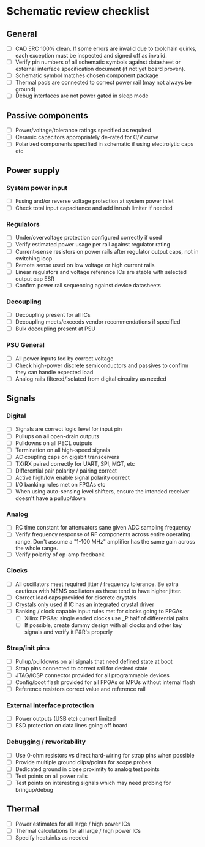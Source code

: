 # Schematic review checklist

## General

- [ ] CAD ERC 100% clean. If some errors are invalid due to toolchain quirks, each exception must be inspected and signed
off as invalid.
- [ ] Verify pin numbers of all schematic symbols against datasheet or external interface specification document (if not yet board proven).
- [ ] Schematic symbol matches chosen component package
- [ ] Thermal pads are connected to correct power rail (may not always be ground)
- [ ] Debug interfaces are not power gated in sleep mode

## Passive components

- [ ] Power/voltage/tolerance ratings specified as required
- [ ] Ceramic capacitors appropriately de-rated for C/V curve
- [ ] Polarized components specified in schematic if using electrolytic caps etc

## Power supply

### System power input

- [ ] Fusing and/or reverse voltage protection at system power inlet
- [ ] Check total input capacitance and add inrush limiter if needed

### Regulators

- [ ] Under/overvoltage protection configured correctly if used
- [ ] Verify estimated power usage per rail against regulator rating
- [ ] Current-sense resistors on power rails after regulator output caps, not in switching loop
- [ ] Remote sense used on low voltage or high current rails
- [ ] Linear regulators and voltage reference ICs are stable with selected output cap ESR
- [ ] Confirm power rail sequencing against device datasheets

### Decoupling

- [ ] Decoupling present for all ICs
- [ ] Decoupling meets/exceeds vendor recommendations if specified
- [ ] Bulk decoupling present at PSU

### PSU General

- [ ] All power inputs fed by correct voltage
- [ ] Check high-power discrete semiconductors and passives to confirm they can handle expected load
- [ ] Analog rails filtered/isolated from digital circuitry as needed

## Signals

### Digital

- [ ] Signals are correct logic level for input pin
- [ ] Pullups on all open-drain outputs
- [ ] Pulldowns on all PECL outputs
- [ ] Termination on all high-speed signals
- [ ] AC coupling caps on gigabit transceivers
- [ ] TX/RX paired correctly for UART, SPI, MGT, etc
- [ ] Differential pair polarity / pairing correct
- [ ] Active high/low enable signal polarity correct
- [ ] I/O banking rules met on FPGAs etc
- [ ] When using auto-sensing level shifters, ensure the intended receiver doesn't have a pullup/down

### Analog

- [ ] RC time constant for attenuators sane given ADC sampling frequency
- [ ] Verify frequency response of RF components across entire operating range. Don't assume a "1-100 MHz" amplifier has the
same gain across the whole range.
- [ ] Verify polarity of op-amp feedback

### Clocks

- [ ] All oscillators meet required jitter / frequency tolerance. Be extra cautious with MEMS oscillators as these tend to have higher jitter.
- [ ] Correct load caps provided for discrete crystals
- [ ] Crystals only used if IC has an integrated crystal driver
- [ ] Banking / clock capable input rules met for clocks going to FPGAs
  - [ ] Xilinx FPGAs: single ended clocks use _P half of differential pairs
  - [ ] If possible, create dummy design with all clocks and other key signals and verify it P&R's properly

### Strap/init pins

- [ ] Pullup/pulldowns on all signals that need defined state at boot
- [ ] Strap pins connected to correct rail for desired state
- [ ] JTAG/ICSP connector provided for all programmable devices
- [ ] Config/boot flash provided for all FPGAs or MPUs without internal flash
- [ ] Reference resistors correct value and reference rail

### External interface protection

- [ ] Power outputs (USB etc) current limited
- [ ] ESD protection on data lines going off board

### Debugging / reworkability

- [ ] Use 0-ohm resistors vs direct hard-wiring for strap pins when possible
- [ ] Provide multiple ground clips/points for scope probes
- [ ] Dedicated ground in close proximity to analog test points
- [ ] Test points on all power rails
- [ ] Test points on interesting signals which may need probing for bringup/debug

## Thermal

- [ ] Power estimates for all large / high power ICs
- [ ] Thermal calculations for all large / high power ICs
- [ ] Specify heatsinks as needed
